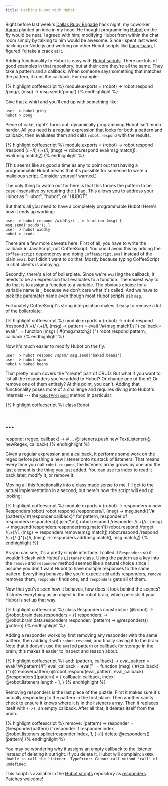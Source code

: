```yaml
---
title: Hacking Hubot with Hubot
---
```


Right before last week's [Dallas Ruby Brigade][1] hack night, my
coworker [Aaron][2] planted an idea in my head. He thought programming
[Hubot][3] on the fly would be neat. I agreed with him; modifying
Hubot from within the chat room simply by talking to him would be
awesome. Since I spent last week hacking on Node.js and working on
other Hubot scripts like [bang-bang][4], I figured I'd take a crack
at it.

Adding functionality to Hubot is easy with [Hubot scripts][5]. There
are lots of good examples in that repository, but at their core
they're all the same. They take a pattern and a callback. When
someone says something that matches the pattern, it runs the callback.
For example:

{% highlight coffeescript %}
module.exports = (robot) ->
  robot.respond /ping/i, (msg) ->
    msg.send('pong')
{% endhighlight %}

Give that a whirl and you'll end up with something like:

    user  > hubot ping
    hubot > pong

Piece of cake, right? Turns out, dynamically programming Hubot isn't
much harder. All you need is a regular expression that looks for
both a pattern and callback, then evaluates them and calls
`robot.respond` with the results.

{% highlight coffeescript %}
module.exports = (robot) ->
  robot.respond /respond (\/.+\/i) (.+)/i, (msg) ->
    robot.respond eval(msg.match[1]), eval(msg.match[2])
{% endhighlight %}

(This seems like as good a time as any to point out that having a
programmable Hubot means that it's possible for someone to write
a malicious script. Consider yourself warned.)

The only thing to watch out for here is that this forces the pattern
to be case-insensitive by requiring the `i` flag. This allows you
to address your Hubot as "Hubot", "hubot", or "HUBOT".

But that's all you need to have a completely programmable Hubot!
Here's how it ends up working:

    user  > hubot respond /widdly/i _ = function (msg) { msg.send('scuds'); }
    user  > hubot widdly
    hubot > scuds

There are a few more caveats here. First of all, you have to write
the callback in JavaScript, not CoffeeScript. You could avoid this
by adding the `coffee-script` dependency and doing `CoffeeScript.eval`
instead of the plain `eval`, but I didn't want to do that. Mostly
because typing CoffeeScript in chat clients is annoying.

Secondly, there's a lot of boilerplate. Since we're `eval`ing the
callback, it needs to be an expression that evaluates to a function.
The easiest way to do that is to assign a function to a variable.
The obvious choice for a variable name is `_` because we don't care
what it's called. And we have to pick the parameter name even though
most Hubot scripts use `msg`.

Fortunately CoffeeScript's string interpolation makes it easy to
remove a lot of the boilerplate:

{% highlight coffeescript %}
module.exports = (robot) ->
  robot.respond /respond \/(.+)\/ (.+)/i, (msg) ->
    pattern = eval("/#{msg.match[1]}/i")
    callback = eval("_ = function (msg) { #{msg.match[2]} }")
    robot.respond pattern, callback
{% endhighlight %}

Now it's much easier to modify Hubot on the fly:

    user  > hubot respond /spam/ msg.send('baked beans')
    user  > hubot spam
    hubot > baked beans

That pretty much covers the "create" part of CRUD. But what if you
want to list all the responders you've added to Hubot? Or change
one of them? Or remove one of them entirely? At this point, you
can't. Adding that functionality poses more of a challenge and
requires diving into Hubot's internals --- the [`Robot#respond`][6]
method in particular:

{% highlight coffeescript %}
class Robot
  # ...
  respond: (regex, callback) ->
    # ...
    @listeners.push new TextListener(@, newRegex, callback)
{% endhighlight %}

Given a regular expression and a callback, it performs some work
on the regex before pushing a new listener onto its stack of
listeners. That means every time you call `robot.respond`, the
listeners array grows by one and the last element is the thing you
just added. You can use its index to read it back later, modify it,
or remove it.

Moving all this functionality into a class made sense to me. I'll
get to the actual implementation in a second, but here's how the
script will end up looking:

{% highlight coffeescript %}
module.exports = (robot) ->
  responders = new Responders(robot)
  robot.respond /responders/i, (msg) ->
    msg.send(("/#{pattern}/ #{responder.callback}" for pattern, responder of responders.responders()).join('\n'))
  robot.respond /responder \/(.+)\//i, (msg) ->
    msg.send(responders.responder(msg.match[1]))
  robot.respond /forget \/(.+)\//i, (msg) ->
    responders.remove(msg.match[1])
  robot.respond /respond \/(.+)\/ ([^]+)/i, (msg) ->
    responders.add(msg.match[1], msg.match[2])
{% endhighlight %}

As you can see, it's a pretty simple interface. I called it
`Responders` so it wouldn't clash with Hubot's `Listener` class.
Using the pattern as a key into the `remove` and `responder` method
seemed like a natural choice since I assume you don't want Hubot
to have multiple responses to the same pattern. Everything behaves
like you'd expect: `add` adds responders, `remove` removes them,
`responder` finds one, and `responders` gets all of them.

Now that you've seen how it behaves, how does it look behind the
scenes? It stores everything as an object in the robot brain, which
persists if your Hubot is set up that way.

{% highlight coffeescript %}
class Responders
  constructor: (@robot) ->
    @robot.brain.data.responders = {}
  responders: ->
    @robot.brain.data.responders
  responder: (pattern) ->
    @responders()[pattern]
{% endhighlight %}

Adding a responder works by first removing any responder with the
same pattern, then adding it with `robot.respond`, and finally
saving it to the brain. Note that it doesn't use the `eval`ed pattern
or callback for storage in the brain; this makes it easier to inspect
and reason about.

{% highlight coffeescript %}
add: (pattern, callback) ->
  eval_pattern = eval("/#{pattern}/i")
  eval_callback = eval("_ = function (msg) { #{callback} }")
  @remove(pattern)
  @robot.respond(eval_pattern, eval_callback)
  @responders()[pattern] = {
    callback: callback,
    index: @robot.listeners.length - 1,
  }
{% endhighlight %}

Removing responders is the last piece of the puzzle. First it makes
sure it's actually responding to the pattern in the first place.
Then another sanity check to ensure it knows where it is in the
listeners array. Then it replaces itself with `(->)`, an empty
callback. After all that, it deletes itself from the brain.

{% highlight coffeescript %}
remove: (pattern) ->
  responder = @responder(pattern)
  if responder
    if responder.index
      @robot.listeners.splice(responder.index, 1, (->))
    delete @responders()[pattern]
{% endhighlight %}

You may be wondering why it assigns an empty callback to the listener
instead of deleting it outright. If you delete it, Hubot will
complain: `ERROR Unable to call the listener: TypeError: Cannot
call method 'call' of undefined`.

This script is available in the [Hubot scripts][5] repository as
[responders][7]. Patches welcome!

[1]: http://www.dallasrb.org
[2]: http://ficate.com
[3]: http://hubot.github.com
[4]: https://github.com/github/hubot-scripts/blob/master/src/scripts/bang-bang.coffee
[5]: https://github.com/github/hubot-scripts
[6]: https://github.com/github/hubot/blob/master/src/robot.coffee#L62
[7]: https://github.com/github/hubot-scripts/blob/master/src/scripts/responders.coffee
